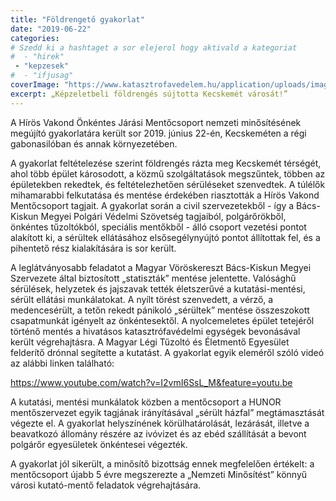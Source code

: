 ```yaml
---
title: "Földrengető gyakorlat"
date: "2019-06-22"
categories:
# Szedd ki a hashtaget a sor elejerol hogy aktivald a kategoriat
#  - "hirek"
 - "kepzesek"
#  - "ifjusag"
coverImage: "https://www.katasztrofavedelem.hu/application/uploads/images/header/767934.jpg"
excerpt: „Képzeletbeli földrengés sújtotta Kecskemét városát!”
---
```

A Hírös Vakond Önkéntes Járási Mentőcsoport nemzeti minősítésének megújító gyakorlatára került sor 2019. június 22-én, Kecskeméten a régi gabonasilóban és annak környezetében.

 A gyakorlat feltételezése szerint földrengés rázta meg Kecskemét térségét, ahol több épület károsodott, a közmű szolgáltatások megszűntek, többen az épületekben rekedtek, és feltételezhetően sérüléseket szenvedtek. A túlélők mihamarabbi felkutatása és mentése érdekében riasztották a Hírös Vakond Mentőcsoport tagjait. A gyakorlat során a civil szervezetekből - így a Bács-Kiskun Megyei Polgári Védelmi Szövetség tagjaiból, polgárőrökből, önkéntes tűzoltókból, speciális mentőkből - álló csoport vezetési pontot alakított ki, a sérültek ellátásához elsősegélynyújtó pontot állítottak fel, és a pihentető rész kialakítására is sor került.

A leglátványosabb feladatot a Magyar Vöröskereszt Bács-Kiskun Megyei Szervezete által biztosított „statiszták” mentése jelentette. Valósághű sérülések, helyzetek és jajszavak tették életszerűvé a kutatási-mentési, sérült ellátási munkálatokat. A nyílt törést szenvedett, a vérző, a medencesérült, a tetőn rekedt pánikoló „sérültek” mentése összeszokott csapatmunkát igényelt az önkéntesektől. A nyolcemeletes épület tetejéről történő mentés a hivatásos katasztrófavédelmi egységek bevonásával került végrehajtásra.  A Magyar Légi Tűzoltó és Életmentő Egyesület felderítő drónnal segítette a kutatást. A gyakorlat egyik eleméről szóló videó az alábbi linken található:

https://www.youtube.com/watch?v=I2vmI6SsL_M&feature=youtu.be

A kutatási, mentési munkálatok közben a mentőcsoport a HUNOR mentőszervezet egyik tagjának irányításával „sérült házfal” megtámasztását végezte el. A gyakorlat helyszínének körülhatárolását, lezárását, illetve a beavatkozó állomány részére az ivóvizet és az ebéd szállítását a bevont polgárőr egyesületek önkéntesei végezték.

A gyakorlat jól sikerült, a minősítő bizottság ennek megfelelően értékelt: a mentőcsoport újabb 5 évre megszerezte a „Nemzeti Minősítést” könnyű városi kutató-mentő feladatok végrehajtására.